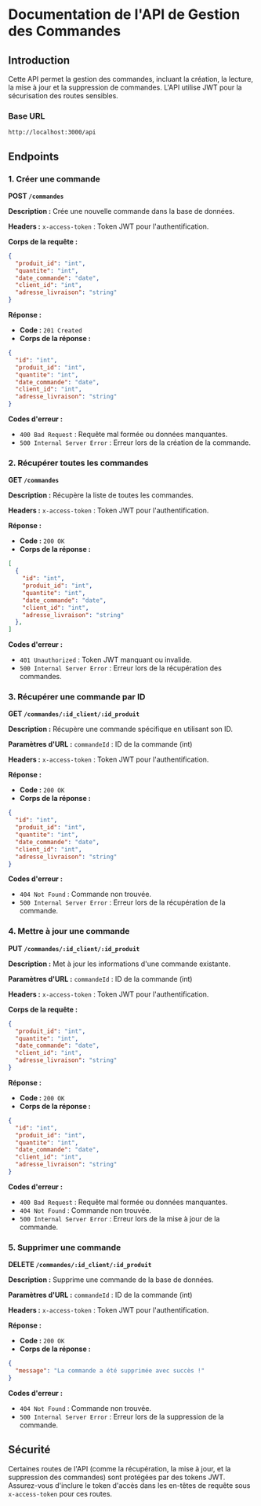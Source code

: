 
# Documentation de l'API de Gestion des Commandes

## Introduction

Cette API permet la gestion des commandes, incluant la création, la lecture, la mise à jour et la suppression de commandes. L'API utilise JWT pour la sécurisation des routes sensibles.

### Base URL

```
http://localhost:3000/api
```

## Endpoints

### 1. Créer une commande

**POST `/commandes`**

**Description :** Crée une nouvelle commande dans la base de données.

**Headers :** `x-access-token` : Token JWT pour l'authentification.

**Corps de la requête :**

```json
{
  "produit_id": "int",
  "quantite": "int",
  "date_commande": "date",
  "client_id": "int",
  "adresse_livraison": "string"
}
```

**Réponse :**

- **Code :** `201 Created`
- **Corps de la réponse :**

```json
{
  "id": "int",
  "produit_id": "int",
  "quantite": "int",
  "date_commande": "date",
  "client_id": "int",
  "adresse_livraison": "string"
}
```

**Codes d'erreur :**

- `400 Bad Request` : Requête mal formée ou données manquantes.
- `500 Internal Server Error` : Erreur lors de la création de la commande.

### 2. Récupérer toutes les commandes

**GET `/commandes`**

**Description :** Récupère la liste de toutes les commandes.

**Headers :** `x-access-token` : Token JWT pour l'authentification.

**Réponse :**

- **Code :** `200 OK`
- **Corps de la réponse :**

```json
[
  {
    "id": "int",
    "produit_id": "int",
    "quantite": "int",
    "date_commande": "date",
    "client_id": "int",
    "adresse_livraison": "string"
  },
]
```

**Codes d'erreur :**

- `401 Unauthorized` : Token JWT manquant ou invalide.
- `500 Internal Server Error` : Erreur lors de la récupération des commandes.

### 3. Récupérer une commande par ID

**GET `/commandes/:id_client/:id_produit`**

**Description :** Récupère une commande spécifique en utilisant son ID.

**Paramètres d'URL :** `commandeId` : ID de la commande (int)

**Headers :** `x-access-token` : Token JWT pour l'authentification.

**Réponse :**

- **Code :** `200 OK`
- **Corps de la réponse :**

```json
{
  "id": "int",
  "produit_id": "int",
  "quantite": "int",
  "date_commande": "date",
  "client_id": "int",
  "adresse_livraison": "string"
}
```

**Codes d'erreur :**

- `404 Not Found` : Commande non trouvée.
- `500 Internal Server Error` : Erreur lors de la récupération de la commande.

### 4. Mettre à jour une commande

**PUT `/commandes/:id_client/:id_produit`**

**Description :** Met à jour les informations d'une commande existante.

**Paramètres d'URL :** `commandeId` : ID de la commande (int)

**Headers :** `x-access-token` : Token JWT pour l'authentification.

**Corps de la requête :**

```json
{
  "produit_id": "int",
  "quantite": "int",
  "date_commande": "date",
  "client_id": "int",
  "adresse_livraison": "string"
}
```

**Réponse :**

- **Code :** `200 OK`
- **Corps de la réponse :**

```json
{
  "id": "int",
  "produit_id": "int",
  "quantite": "int",
  "date_commande": "date",
  "client_id": "int",
  "adresse_livraison": "string"
}
```

**Codes d'erreur :**

- `400 Bad Request` : Requête mal formée ou données manquantes.
- `404 Not Found` : Commande non trouvée.
- `500 Internal Server Error` : Erreur lors de la mise à jour de la commande.

### 5. Supprimer une commande

**DELETE `/commandes/:id_client/:id_produit`**

**Description :** Supprime une commande de la base de données.

**Paramètres d'URL :** `commandeId` : ID de la commande (int)

**Headers :** `x-access-token` : Token JWT pour l'authentification.

**Réponse :**

- **Code :** `200 OK`
- **Corps de la réponse :**

```json
{
  "message": "La commande a été supprimée avec succès !"
}
```

**Codes d'erreur :**

- `404 Not Found` : Commande non trouvée.
- `500 Internal Server Error` : Erreur lors de la suppression de la commande.

## Sécurité

Certaines routes de l'API (comme la récupération, la mise à jour, et la suppression des commandes) sont protégées par des tokens JWT. Assurez-vous d'inclure le token d'accès dans les en-têtes de requête sous `x-access-token` pour ces routes.

